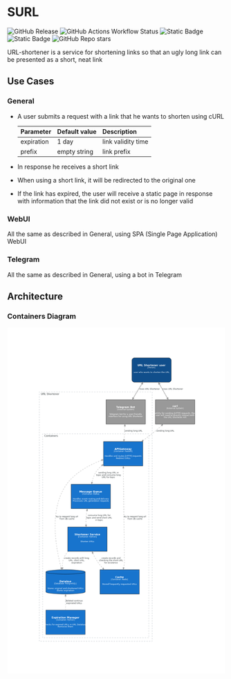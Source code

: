 # SURL

![GitHub Release](https://img.shields.io/github/v/release/neojelll/url-shortener?include_prereleases&display_name=release&style=flat-square)
![GitHub Actions Workflow Status](https://img.shields.io/github/actions/workflow/status/neojelll/url-shortener/.github%2Fworkflows%2Fpublish.yml?style=flat-square)
![Static Badge](https://img.shields.io/badge/coverage-unknow-white?style=flat-square)
![Static Badge](https://img.shields.io/badge/python-3.12-blue?style=flat-square)
![GitHub Repo stars](https://img.shields.io/github/stars/neojelll/url-shortener)

URL-shortener is a service for shortening links so that an ugly long link can be presented as a short, neat link

## Use Cases

### General

* A user submits a request with a link that he wants to shorten using cURL

  Parameter|Default value|Description
  -|-|-
  expiration | 1 day | link validity time
  prefix | empty string | link prefix

* In response he receives a short link
* When using a short link, it will be redirected to the original one
* If the link has expired, the user will receive a static page in response with information that the link did not exist or is no longer valid

### WebUI

All the same as described in General, using SPA (Single Page Application) WebUI

### Telegram

All the same as described in General, using a bot in Telegram

## Architecture

### Containers Diagram

![Container](architecture/diagrams/container-diagram.png)
